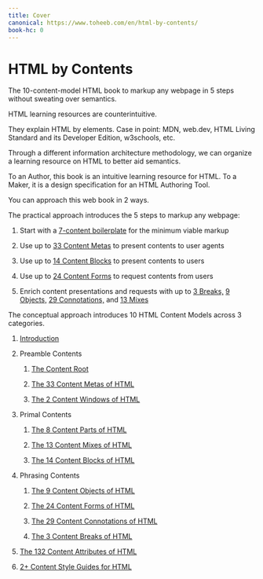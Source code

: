 ```yaml
---
title: Cover
canonical: https://www.toheeb.com/en/html-by-contents/
book-hc: 0
---
```



<hgroup>
  <h1>HTML by Contents</h1>
  <p>The 10-content-model HTML book to markup any webpage in 5 steps without sweating over semantics.</p>
</hgroup>

HTML learning resources are counterintuitive. 

They explain HTML by elements. Case in point: MDN, web.dev, HTML Living Standard and its Developer Edition, w3schools, etc.

Through a different information architecture methodology, we can organize a learning resource on HTML to better aid semantics.

To an Author, this book is an intuitive learning resource for HTML. To a Maker, it is a design specification for an HTML Authoring Tool.

You can approach this web book in 2 ways.

<p id="steps">
The practical approach introduces the 5 steps to markup any webpage:
</p>

1. Start with a [7-content boilerplate](/en/html-content-styles/#boilerplate) for the minimum viable markup

2. Use up to [33 Content Metas](/en/html-content-metas) to present contents to user agents

3. Use up to [14 Content Blocks](/en/html-content-blocks) to present contents to users

4. Use up to [24 Content Forms](/en/html-content-forms) to request contents from users

5. Enrich content presentations and requests with up to [3 Breaks,](/en/html-content-breaks) [9 Objects,](/en/html-content-objects) [29 Connotations,](/en/html-content-connotations) and [13 Mixes](/en/html-content-mixes)

<p id="toc">
The conceptual approach introduces 10 HTML Content Models across 3 categories.
</p>

1. [Introduction](/en/html-content-intro)

2. Preamble Contents
    
   1. [The Content Root](/en/html-content-root)
    
   2. [The 33 Content Metas of HTML](/en/html-content-metas)
    
   3. [The 2 Content Windows of HTML](/en/html-content-windows)

3. Primal Contents
    
   1. [The 8 Content Parts of HTML](/en/html-content-parts)
    
   2. [The 13 Content Mixes of HTML](/en/html-content-mixes)
    
   3. [The 14 Content Blocks of HTML](/en/html-content-blocks)

4. Phrasing Contents
   
   1. [The 9 Content Objects of HTML](/en/html-content-objects)
   
   2. [The 24 Content Forms of HTML](/en/html-content-forms)
   
   3. [The 29 Content Connotations of HTML](/en/html-content-connotations)
   
   4. [The 3 Content Breaks of HTML](/en/html-content-breaks)

5. [The 132 Content Attributes of HTML](/en/html-content-attributes)

6. [2+ Content Style Guides for HTML](/en/html-content-guides)
